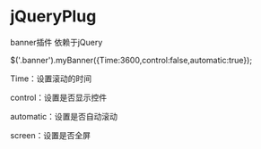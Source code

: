 # jQueryPlug
<p>
banner插件 <span>依赖于jQuery</span>
</p>
<p>
$('.banner').myBanner({Time:3600,control:false,automatic:true});
</p>
<p>
Time：设置滚动的时间
</p>
<p>
control：设置是否显示控件
</p>
<p>
automatic：设置是否自动滚动
</p>
<p>
screen：设置是否全屏
</p>